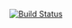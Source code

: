 [![Build Status](https://travis-ci.org/strum07/WeatherApp.svg?branch=master)](https://travis-ci.org/strum07/WeatherApp)